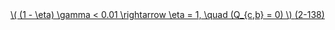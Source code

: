 <a href="/eco2_guide_center/1.%20ECO2%20Logic%20Guide/Hee1_Equation_List.html" class="equation-link" target="_blank" rel="noopener noreferrer">
  \( (1 - \eta) \gamma < 0.01 \rightarrow \eta = 1, \quad (Q_{c,b} = 0) \) <span class="eq-number">(2-138)</span>
</a>

